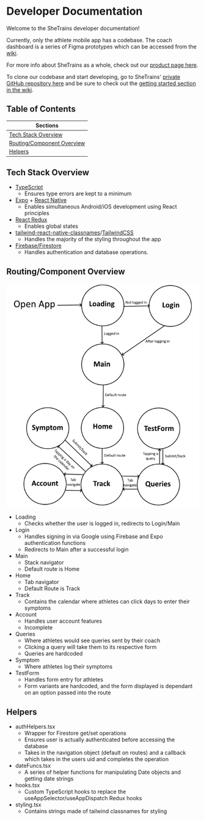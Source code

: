 # Developer Documentation
Welcome to the SheTrains developer documentation!

Currently, only the athlete mobile app has a codebase. The coach dashboard is a series of Figma prototypes which can be accessed from the [wiki](README.md#prototypes).

For more info about SheTrains as a whole, check out our [product page here](https://sites.google.com/view/shetrains).

To clone our codebase and start developing, go to SheTrains' [private GitHub repository here](https://github.com/shetrains-admn/SheTrains) and be sure to check out the [getting started section in the wiki](README.md#get-started).

## Table of Contents

|                                       Sections                     |
|--------------------------------------------------------------------|
|   [Tech Stack Overview](#tech-stack-overview)                      |
|   [Routing/Component Overview](#routingcomponent-overview)         |
|   [Helpers](#helpers)                                              |


## Tech Stack Overview
- [TypeScript](https://www.typescriptlang.org/)
  - Ensures type errors are kept to a minimum 
- [Expo](https://expo.dev/) + [React Native](https://reactnative.dev/)
  - Enables simultaneous Android/iOS development using React principles
- [React Redux](https://react-redux.js.org/)
  - Enables global states
- [tailwind-react-native-classnames](https://github.com/jaredh159/tailwind-react-native-classnames)/[TailwindCSS](https://tailwindcss.com/)
  - Handles the majority of the styling throughout the app
- [Firebase/Firestore](https://firebase.google.com/)
  - Handles authentication and database operations. 

## Routing/Component Overview
![Routing](/docs/assets/imgs/routing.jpg)

- Loading
  - Checks whether the user is logged in, redirects to Login/Main 
- Login
  - Handles signing in via Google using Firebase and Expo authentication functions
  - Redirects to Main after a successful login
- Main
  - Stack navigator
  - Default route is Home
- Home
  - Tab navigator
  - Default Route is Track
- Track
  - Contains the calendar where athletes can click days to enter their symptoms 
- Account
  - Handles user account features
  - Incomplete
- Queries
  - Where athletes would see queries sent by their coach
  - Clicking a query will take them to its respective form
  - Queries are hardcoded
- Symptom
  - Where athletes log their symptoms
- TestForm
  -  Handles form entry for athletes
  -  Form variants are hardcoded, and the form displayed is dependant on an option passed into the route    

## Helpers
- authHelpers.tsx
  - Wrapper for Firestore get/set operations
  - Ensures user is actually authenticated before accessing the database
  - Takes in the navigation object (default on routes) and a callback which takes in the users uid and completes the operation
- dateFuncs.tsx
  - A series of helper functions for manipulating Date objects and getting date strings
- hooks.tsx
  - Custom TypeScript hooks to replace the useAppSelector/useAppDispatch Redux hooks   
- styling.tsx
  - Contains strings made of tailwind classnames for styling 
